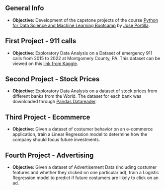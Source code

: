 ## General Info

- <b> Objective: </b> Development of the capstone projects of the course [Python for Data Science and Machine Learning Bootcamp](https://www.udemy.com/course/python-for-data-science-and-machine-learning-bootcamp) by [Jose Portilla](https://www.linkedin.com/in/jmportilla). 

## First Project - 911 calls
- <b> Objective: </b>Exploratory Data Analysis on a Dataset of emergency 911 calls from 2015 to 2022 at Montgomery County, PA. This dataset can be viewed on this [link from Kaggle](https://www.kaggle.com/datasets/mchirico/montcoalert).

## Second Project - Stock Prices
- <b> Objective: </b>Exploratory Data Analysis on a dataset of stock prices from different banks from the World. The dataset for each bank was downloaded through [Pandas Datareader](https://pandas-datareader.readthedocs.io/en/latest/remote_data.html).

## Third Project - Ecommerce
- <b> Objective: </b>Given a dataset of costumer behavior on an e-commerce application, train a Linear Regression model to determine how the company should focus future investments.

## Fourth Project - Advertising
- <b> Objective: </b>Given a dataset of Advertisement Data (including costumer features and whether they clicked on one particular ad), train a Logistic Regression model to predict if future costumers are likely to click on an ad.

